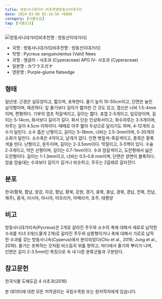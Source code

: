 ```yaml
---
title: 방동사니대가리_비추천명방동산이대가리
date: 2024-03-06 02:16:56 +0800
category: [식물도감]
tag: [식물도감]
---
```




![방동사니대가리[비추천명 : 방동산이대가리]](/fileUpload/plants/basic/Cyperaceae/Cyperus/5637/5637_1_th2.jpg)
- 국명 : 방동사니대가리[비추천명 : 방동산이대가리]
- 학명 : Pycreus sanguinolentus (Vahl) Nees
- 과명 : 앵글러 - 사초과 (Cyperaceae) APG Ⅳ- 사초과 (Cyperaceae)
- 일본명 : カワラスガナ
- 영문명 : Purple-glume flatsedge


## 형태
일년생. 근경은 실모양이고, 짧으며, 포복한다. 줄기 높이 10-50cm이고, 단면은 눌린 삼각형이며, 매끈하다. 잎 줄기보다 길이가 짧지만 긴 것도 있고, 엽신은 너비 1.5-4mm이며, 편평하다. 기부의 엽초 적갈색이고, 길이는 짧다. 포엽 2-5개이고, 잎모양이며, 길이는 5-14cm, 화서보다 길이가 길다. 화서 단순 인상화서이고, 화수자루는 3-5개이며, 자루는 길이 4.5cm 이하이다. 때때로 아주 짧아 두상으로 달리기도 하며, 4-12개의 소수가 달린다. 소수 좁은 난형이고, 길이는 5-18mm, 너비는 2.5-3mm이며, 5-30개의 소화가 달린다. 소수축은 4각이고, 날개가 없다. 인편 볏짚색-흑갈색이고, 중륵은 황록색을 띤다. 난형이고, 둔두이며, 길이는 2-3.5mm이다. 막질이고, 3-5맥이 있다. 수술 2-3개이고, 약은 선형이며, 길이는 0.7-1mm이다. 수과 암갈색이고, 도란형에서 넓은 도란형이다. 길이는 1-1.3mm이고, 너비는 0.5-0.8 mm이며, 단면은 양면이 볼록하다. 암술 암술대는 수과보다 길이가 길거나 비슷하고, 주두는 2갈래로 갈라진다.
## 분포
한국(함북, 함남, 양강, 자강, 평남, 황북, 강원, 경기, 충북, 충남, 경북, 경남, 전북, 전남, 제주), 중국, 러시아, 아시아, 아프리카, 아메리카, 호주, 태평양
## 비고
방동사니대가리속(Pycreus)은 2개로 갈라진 주두와 소수의 축에 대해서 세로로 납작한 수과를 지녀 3개(드물게 2개)로 갈라진 주두와 삼릉형이거나 축에 대해서 가로로 납작한 수과를 갖는 방동사니속(Cyperus)에서 분리되었다(Cho et al., 2016; Jung et al., 2016). 줄기는 포복하는 것처럼 비스듬히 위를 향하고, 마디에서 줄기와 뿌리가 나며, 인편은 길이 2-3.5mm인 특징으로 속 내 다른 분류군들과 구분된다.
## 참고문헌
한국식물 도해도감 4 사초과(2016)






본 데이터에 대한 모든 저작권리는 국립수목원 또는 원저작자에게 있습니다.
